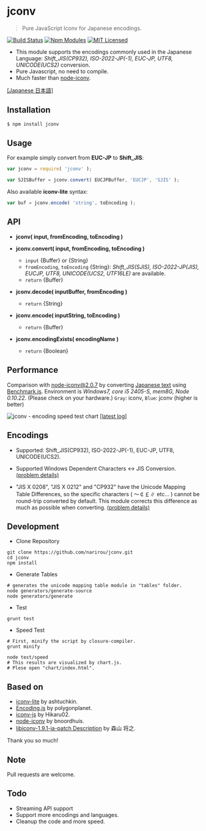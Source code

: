 jconv
=====

> Pure JavaScript Iconv for Japanese encodings.

[![Build Status][travis-image]][travis-url]
[![Npm Modules][npm-image]][npm-url]
[![MIT Licensed][license-image]][license-url]

[travis-image]: https://img.shields.io/travis/narirou/jconv.svg?style=flat-square
[travis-url]: https://travis-ci.org/narirou/jconv
[npm-image]: http://img.shields.io/npm/v/jconv.svg?style=flat-square
[npm-url]: https://www.npmjs.org/package/jconv
[license-image]: http://img.shields.io/badge/license-MIT-blue.svg?style=flat-square
[license-url]: http://opensource.org/licenses/MIT


 * This module supports the encodings commonly used in the Japanese Language:
   *Shift_JIS(CP932), ISO-2022-JP(-1), EUC-JP, UTF8, UNICODE(UCS2)* conversion.
 * Pure Javascript, no need to compile.
 * Much faster than [node-iconv](https://github.com/bnoordhuis/node-iconv).

[[Japanese 日本語]](https://github.com/narirou/jconv/blob/master/READMEja.md)



Installation
------------

```bash
$ npm install jconv
```



Usage
-----

For example simply convert from **EUC-JP** to **Shift_JIS**:

```javascript
var jconv = require( 'jconv' );

var SJISBuffer = jconv.convert( EUCJPBuffer, 'EUCJP', 'SJIS' );
```

Also available **iconv-lite** syntax:

```javascript
var buf = jconv.encode( 'string', toEncoding );
```



API
---

 * **jconv( input, fromEncoding, toEncoding )**
 * **jconv.convert( input, fromEncoding, toEncoding )**
    * `input` {Buffer} or {String}
    * `fromEncoding`, `toEncoding` {String}:
       *Shift_JIS(SJIS), ISO-2022-JP(JIS), EUCJP, UTF8, UNICODE(UCS2, UTF16LE)* are available.
    * `return` {Buffer}

 * **jconv.decode( inputBuffer, fromEncoding )**
    * `return` {String}

 * **jconv.encode( inputString, toEncoding )**
    * `return` {Buffer}

 * **jconv.encodingExists( encodingName )**
    * `return` {Boolean}



Performance
-----------

Comparison with node-iconv@2.0.7 by converting [Japanese text](http://www.aozora.gr.jp/cards/000148/files/773_14560.html)
using [Benchmark.js](https://github.com/bestiejs/benchmark.js).
Environment is *Windows7, core i5 2405-S, mem8G, Node 0.10.22*.
(Please check on your hardware.)
`Gray`: iconv, `Blue`: jconv (higher is better)

![jconv - encoding speed test chart](https://raw.github.com/narirou/jconv/master/test/chart/speedLog.png)
[[latest log]](https://github.com/narirou/jconv/blob/master/test/chart/speedLog.txt)



Encodings
---------

 * Supported: Shift_JIS(CP932), ISO-2022-JP(-1), EUC-JP, UTF8, UNICODE(UCS2).

 * Supported Windows Dependent Characters <-> JIS Conversion.
[(problem details)](http://support.microsoft.com/default.aspx?scid=kb;ja;JP170559)

 * "JIS X 0208", "JIS X 0212" and "CP932" have the Unicode Mapping Table Differences,
  so the specific characters ( ～￠￡∥ etc... ) cannot be round-trip converted by default.
 This module corrects this difference as much as possible when converting.
[(problem details)](http://www8.plala.or.jp/tkubota1/unicode-symbols-map2.html)



Development
-----------

 * Clone Repository
```
git clone https://github.com/narirou/jconv.git
cd jconv
npm install
```

 * Generate Tables
```
# generates the unicode mapping table module in "tables" folder.
node generators/generate-source
node generators/generate
```

 * Test
```
grunt test
```

 * Speed Test
```
# First, minify the script by closure-compiler.
grunt minify
```
```
node test/speed
# This results are visualized by chart.js.
# Plese open "chart/index.html".
```



Based on
--------

 * [iconv-lite](https://github.com/ashtuchkin/iconv-lite) by ashtuchkin.
 * [Encoding.js](https://github.com/polygonplanet/Unzipper.js) by polygonplanet.
 * [iconv-js](https://github.com/Hikaru02/iconv-js) by Hikaru02.
 * [node-iconv](https://github.com/bnoordhuis/node-iconv) by bnoordhuis.
 * [libiconv-1.9.1-ja-patch Description](http://www2d.biglobe.ne.jp/~msyk/software/libiconv-1.9.1-patch.html) by 森山 将之.

Thank you so much!



Note
----

Pull requests are welcome.



Todo
----

 * Streaming API support
 * Support more encodings and languages.
 * Cleanup the code and more speed.
